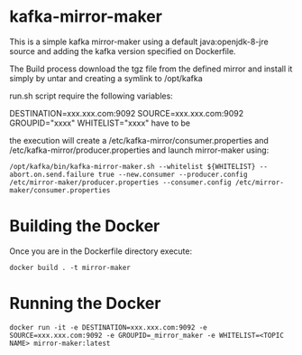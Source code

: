 # kafka-mirror-maker

This is a simple kafka mirror-maker using a default java:openjdk-8-jre source and adding the kafka version specified on Dockerfile.

The Build process download the tgz file from the defined mirror and install it simply by untar and creating a symlink to /opt/kafka

run.sh script require the following variables:

DESTINATION=xxx.xxx.com:9092
SOURCE=xxx.xxx.com:9092
GROUPID="xxxx"
WHITELIST="xxxx" have to be 

the execution will create a /etc/kafka-mirror/consumer.properties and /etc/kafka-mirror/producer.properties and launch mirror-maker using:
```
/opt/kafka/bin/kafka-mirror-maker.sh --whitelist ${WHITELIST} --abort.on.send.failure true --new.consumer --producer.config /etc/mirror-maker/producer.properties --consumer.config /etc/mirror-maker/consumer.properties
```

# Building the Docker

Once you are in the Dockerfile directory execute:

```
docker build . -t mirror-maker 
```

# Running the Docker
```
docker run -it -e DESTINATION=xxx.xxx.com:9092 -e SOURCE=xxx.xxx.com:9092 -e GROUPID=_mirror_maker -e WHITELIST=<TOPIC NAME> mirror-maker:latest
```
